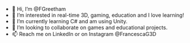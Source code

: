 - 👋 Hi, I’m @FGreetham
- 👀 I’m interested in real-time 3D, gaming, education and I love learning!
- 🌱 I’m currently learning C# and am using Unity.
- 💞️ I’m looking to collaborate on games and educational projects.
- 📫 Reach me on LinkedIn or on Instagram @FrancescaG3D

<!---
FGreetham/FGreetham is a ✨ special ✨ repository because its `README.md` (this file) appears on your GitHub profile.
You can click the Preview link to take a look at your changes.
--->
